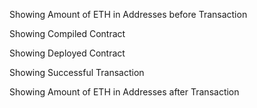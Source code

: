 Showing Amount of ETH in Addresses before Transaction


Showing Compiled Contract


Showing Deployed Contract


Showing Successful Transaction


Showing Amount of ETH in Addresses after Transaction
 
